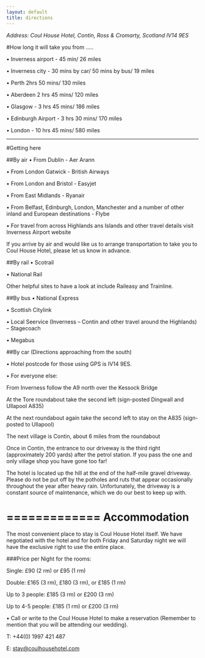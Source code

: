 ```yaml
---
layout: default
title: directions
---
```


*Address: Coul House Hotel, Contin, Ross & Cromarty, Scotland IV14 9ES*

#How long it will take you from .....

• Inverness airport - 45 min/ 26 miles

• Inverness city - 30 mins by car/ 50 mins by bus/ 19 miles

• Perth 2hrs 50 mins/ 130 miles

• Aberdeen 2 hrs 45 mins/ 120 miles

• Glasgow - 3 hrs 45 mins/ 186 miles

• Edinburgh Airport - 3 hrs 30 mins/ 170 miles

• London - 10 hrs 45 mins/ 580 miles

**********************************************************************

#Getting here

##By air
• From Dublin - Aer Arann

• From London Gatwick - British Airways

• From London and Bristol - Easyjet

• From East Midlands - Ryanair

• From Belfast, Edinburgh, London, Manchester and a number of other inland and European destinations - Flybe

• For travel from across Highlands ans Islands and other travel details visit Inverness Airport website

If you arrive by air and would like us to arrange transportation to take you to Coul House Hotel, please let us know in advance.

##By rail
• Scotrail

• National Rail

Other helpful sites to have a look at include Raileasy and Trainline.

##By bus
• National Express

• Scottish Citylink

• Local Seervice (Inverness – Contin and other travel around the Highlands) –    Stagecoach

• Megabus
 
##By car (Directions approaching from the south)

• Hotel postcode for those using GPS is IV14 9ES. 

• For everyone else:

From Inverness follow the A9 north over the Kessock Bridge

At the Tore roundabout take the second left (sign-posted Dingwall and Ullapool A835)

At the next roundabout again take the second left to stay on the A835 (sign-posted to Ullapool)

The next village is Contin, about 6 miles from the roundabout

Once in Contin, the entrance to our driveway is the third right (approximately 200 yards) after the petrol station. If you pass the one and only village shop you have gone too far!

The hotel is located up the hill at the end of the half-mile gravel driveway. Please do not be put off by the potholes and ruts that appear occasionally throughout the year after heavy rain. Unfortunately, the driveway is a constant source of maintenance, which we do our best to keep up with.

=============
Accommodation
=============

The most convenient place to stay is Coul House Hotel itself. We have negotiated with the hotel and for both Friday and Saturday night we will have the exclusive right to use the entire place.

###Price per Night for the rooms:

Single: £90 (2 rm) or £95 (1 rm)

Double: £165 (3 rm), £180 (3 rm), or £185 (1 rm)

Up to 3 people: £185 (3 rm) or £200 (3 rm)

Up to 4-5 people: £185 (1 rm) or £200 (3 rm)

• Call or write to the Coul House Hotel to make a reservation (Remember to mention that you will be attending our wedding).

T: +44(0) 1997 421 487

E: stay@coulhousehotel.com

